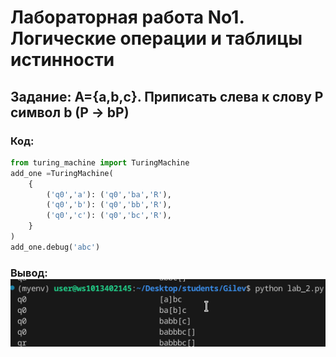 # Лабораторная работа No1. Логические операции и таблицы истинности
## Задание: A={a,b,c}. Приписать слева к слову P символ b (P -> bP)
### Код: 
```python
from turing_machine import TuringMachine 
add_one =TuringMachine(
    {
        ('q0','a'): ('q0','ba','R'),
        ('q0','b'): ('q0','bb','R'),
        ('q0','c'): ('q0','bc','R'),
    }
)
add_one.debug('abc')
```
### Вывод: ![Alt text](image.png)